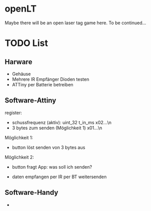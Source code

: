 # openLT
Maybe there will be an open laser tag game here. To be continued...

# TODO List

## Harware
* Gehäuse
* Mehrere IR Empfänger Dioden testen
* ATTiny per Batterie betreiben

## Software-Attiny
register:
* schussfrequenz (aktiv): uint_32 t_in_ms x02...\n
* 3 bytes zum senden (Möglichkeit 1) x01...\n

Möglichkeit 1:
* button löst senden von 3 bytes aus

Möglichkeit 2:
* button fragt App: was soll ich senden?

* daten empfangen per IR per BT weitersenden

## Software-Handy
*